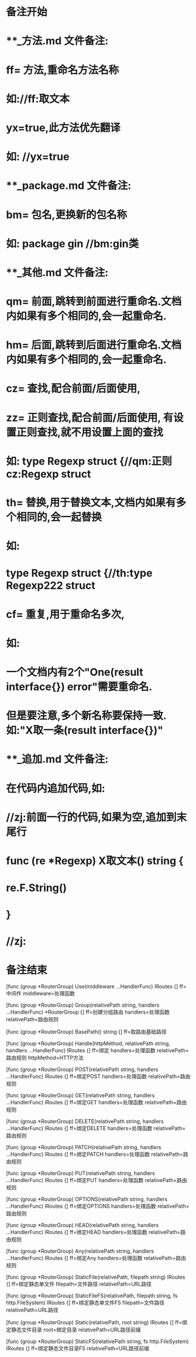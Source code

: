 # 备注开始
# **_方法.md 文件备注:
# ff= 方法,重命名方法名称
# 如://ff:取文本
#
# yx=true,此方法优先翻译
# 如: //yx=true

# **_package.md 文件备注:
# bm= 包名,更换新的包名称 
# 如: package gin //bm:gin类

# **_其他.md 文件备注:
# qm= 前面,跳转到前面进行重命名.文档内如果有多个相同的,会一起重命名.
# hm= 后面,跳转到后面进行重命名.文档内如果有多个相同的,会一起重命名.
# cz= 查找,配合前面/后面使用,
# zz= 正则查找,配合前面/后面使用, 有设置正则查找,就不用设置上面的查找
# 如: type Regexp struct {//qm:正则 cz:Regexp struct
#
# th= 替换,用于替换文本,文档内如果有多个相同的,会一起替换
# 如:
# type Regexp struct {//th:type Regexp222 struct
#
# cf= 重复,用于重命名多次,
# 如: 
# 一个文档内有2个"One(result interface{}) error"需要重命名.
# 但是要注意,多个新名称要保持一致. 如:"X取一条(result interface{})"

# **_追加.md 文件备注:
# 在代码内追加代码,如:
# //zj:前面一行的代码,如果为空,追加到末尾行
# func (re *Regexp) X取文本() string { 
# re.F.String()
# }
# //zj:
# 备注结束

[func (group *RouterGroup) Use(middleware ...HandlerFunc) IRoutes {]
ff=中间件
middleware=处理函数

[func (group *RouterGroup) Group(relativePath string, handlers ...HandlerFunc) *RouterGroup {]
ff=创建分组路由
handlers=处理函数
relativePath=路由规则

[func (group *RouterGroup) BasePath() string {]
ff=取路由基础路径

[func (group *RouterGroup) Handle(httpMethod, relativePath string, handlers ...HandlerFunc) IRoutes {]
ff=绑定
handlers=处理函数
relativePath=路由规则
httpMethod=HTTP方法

[func (group *RouterGroup) POST(relativePath string, handlers ...HandlerFunc) IRoutes {]
ff=绑定POST
handlers=处理函数
relativePath=路由规则

[func (group *RouterGroup) GET(relativePath string, handlers ...HandlerFunc) IRoutes {]
ff=绑定GET
handlers=处理函数
relativePath=路由规则

[func (group *RouterGroup) DELETE(relativePath string, handlers ...HandlerFunc) IRoutes {]
ff=绑定DELETE
handlers=处理函数
relativePath=路由规则

[func (group *RouterGroup) PATCH(relativePath string, handlers ...HandlerFunc) IRoutes {]
ff=绑定PATCH
handlers=处理函数
relativePath=路由规则

[func (group *RouterGroup) PUT(relativePath string, handlers ...HandlerFunc) IRoutes {]
ff=绑定PUT
handlers=处理函数
relativePath=路由规则

[func (group *RouterGroup) OPTIONS(relativePath string, handlers ...HandlerFunc) IRoutes {]
ff=绑定OPTIONS
handlers=处理函数
relativePath=路由规则

[func (group *RouterGroup) HEAD(relativePath string, handlers ...HandlerFunc) IRoutes {]
ff=绑定HEAD
handlers=处理函数
relativePath=路由规则

[func (group *RouterGroup) Any(relativePath string, handlers ...HandlerFunc) IRoutes {]
ff=绑定Any
handlers=处理函数
relativePath=路由规则

[func (group *RouterGroup) StaticFile(relativePath, filepath string) IRoutes {]
ff=绑定静态单文件
filepath=文件路径
relativePath=URL路径

[func (group *RouterGroup) StaticFileFS(relativePath, filepath string, fs http.FileSystem) IRoutes {]
ff=绑定静态单文件FS
filepath=文件路径
relativePath=URL路径

[func (group *RouterGroup) Static(relativePath, root string) IRoutes {]
ff=绑定静态文件目录
root=绑定目录
relativePath=URL路径前缀

[func (group *RouterGroup) StaticFS(relativePath string, fs http.FileSystem) IRoutes {]
ff=绑定静态文件目录FS
relativePath=URL路径前缀
